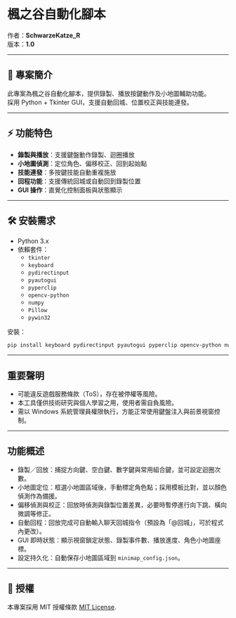 # 楓之谷自動化腳本

作者：**SchwarzeKatze_R**  
版本：**1.0**

---

## 📖 專案簡介
此專案為楓之谷自動化腳本，提供錄製、播放按鍵動作及小地圖輔助功能。  
採用 Python + Tkinter GUI，支援自動回城、位置校正與技能連發。

---

## ⚡ 功能特色
- **錄製與播放**：支援鍵盤動作錄製、迴圈播放  
- **小地圖偵測**：定位角色、偏移校正、回到起始點  
- **技能連發**：多按鍵技能自動重複施放  
- **回程功能**：支援傳統回城或自動回到錄製位置  
- **GUI 操作**：直覺化控制面板與狀態顯示  

---

## 🛠️ 安裝需求
- Python 3.x
- 依賴套件：
  - `tkinter`
  - `keyboard`
  - `pydirectinput`
  - `pyautogui`
  - `pyperclip`
  - `opencv-python`
  - `numpy`
  - `Pillow`
  - `pywin32`

安裝：
```bash
pip install keyboard pydirectinput pyautogui pyperclip opencv-python numpy pillow pywin32
```

---

## 重要聲明

- 可能違反遊戲服務條款（ToS），存在被停權等風險。
- 本工具僅供技術研究與個人學習之用，使用者需自負風險。
- 需以 Windows 系統管理員權限執行，方能正常使用鍵盤注入與前景視窗控制。

---

## 功能概述

- 錄製／回放：捕捉方向鍵、空白鍵、數字鍵與常用組合鍵，並可設定迴圈次數。
- 小地圖定位：框選小地圖區域後，手動標定角色點；採用模板比對，並以顏色偵測作為備援。
- 偏移偵測與校正：回放時偵測與錄製位置差異，必要時暫停進行向下跳、橫向微調等修正。
- 自動回程：回放完成可自動輸入聊天回城指令（預設為「@回城」，可於程式內更改）。
- GUI 即時狀態：顯示視窗鎖定狀態、錄製事件數、播放進度、角色小地圖座標。
- 設定持久化：自動保存小地圖區域到 `minimap_config.json`。

---

## 📄 授權

本專案採用 MIT 授權條款 [MIT License](https://github.com/kuroneko11375/Salary-Calculator/blob/main/LICENSE).

